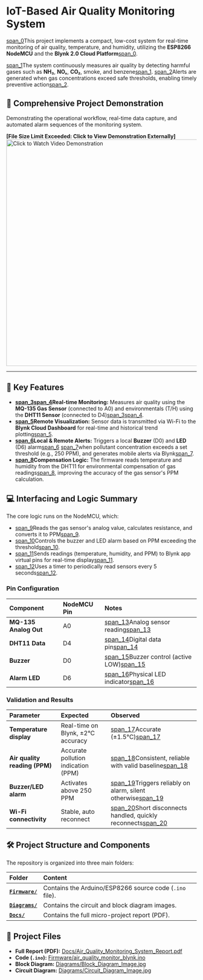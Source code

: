 # IoT-Based Air Quality Monitoring System

[span_0](start_span)This project implements a compact, low-cost system for real-time monitoring of air quality, temperature, and humidity, utilizing the **ESP8266 NodeMCU** and the **Blynk 2.0 Cloud Platform**[span_0](end_span).

[span_1](start_span)The system continuously measures air quality by detecting harmful gases such as **NH₃**, **NOₓ**, **CO₂**, smoke, and benzene[span_1](end_span). [span_2](start_span)Alerts are generated when gas concentrations exceed safe thresholds, enabling timely preventive action[span_2](end_span).

## 🎥 Comprehensive Project Demonstration

Demonstrating the operational workflow, real-time data capture, and automated alarm sequences of the monitoring system.

**[File Size Limit Exceeded: Click to View Demonstration Externally]**
<br>
<a href="https://drive.google.com/file/d/1PKbk-TQ3kxujMSxxviOvx8rL3FXMY_Bh/view?usp=drivesdk">
  <img src="Diagrams/demo-thumbnail.jpg" alt="Click to Watch Video Demonstration" width="600" />
</a>

***

## 🌟 Key Features

* **[span_3](start_span)[span_4](start_span)Real-time Monitoring:** Measures air quality using the **MQ-135 Gas Sensor** (connected to A0) and environmentals (T/H) using the **DHT11 Sensor** (connected to D4)[span_3](end_span)[span_4](end_span).
* **[span_5](start_span)Remote Visualization:** Sensor data is transmitted via Wi-Fi to the **Blynk Cloud Dashboard** for real-time and historical trend plotting[span_5](end_span).
* **[span_6](start_span)Local & Remote Alerts:** Triggers a local **Buzzer** (D0) and **LED** (D6) alarm[span_6](end_span) [span_7](start_span)when pollutant concentration exceeds a set threshold (e.g., 250 PPM), and generates mobile alerts via Blynk[span_7](end_span).
* **[span_8](start_span)Compensation Logic:** The firmware reads temperature and humidity from the DHT11 for environmental compensation of gas readings[span_8](end_span), improving the accuracy of the gas sensor's PPM calculation.

## 💻 Interfacing and Logic Summary

The core logic runs on the NodeMCU, which:
* [span_9](start_span)Reads the gas sensor's analog value, calculates resistance, and converts it to PPM[span_9](end_span).
* [span_10](start_span)Controls the buzzer and LED alarm based on PPM exceeding the threshold[span_10](end_span).
* [span_11](start_span)Sends readings (temperature, humidity, and PPM) to Blynk app virtual pins for real-time display[span_11](end_span).
* [span_12](start_span)Uses a timer to periodically read sensors every 5 seconds[span_12](end_span).

### Pin Configuration

| Component | NodeMCU Pin | Notes |
| :--- | :--- | :--- |
| **MQ-135 Analog Out** | A0 | [span_13](start_span)Analog sensor reading[span_13](end_span) |
| **DHT11 Data** | D4 | [span_14](start_span)Digital data pin[span_14](end_span) |
| **Buzzer** | D0 | [span_15](start_span)Buzzer control (active LOW)[span_15](end_span) |
| **Alarm LED** | D6 | [span_16](start_span)Physical LED indicator[span_16](end_span) |

### Validation and Results

| Parameter | Expected | Observed |
| :--- | :--- | :--- |
| **Temperature display** | Real-time on Blynk, ±2°C accuracy | [span_17](start_span)Accurate (±1.5°C)[span_17](end_span) |
| **Air quality reading (PPM)** | Accurate pollution indication (PPM) | [span_18](start_span)Consistent, reliable with valid baseline[span_18](end_span) |
| **Buzzer/LED alarm** | Activates above 250 PPM | [span_19](start_span)Triggers reliably on alarm, silent otherwise[span_19](end_span) |
| **Wi-Fi connectivity** | Stable, auto reconnect | [span_20](start_span)Short disconnects handled, quickly reconnects[span_20](end_span) |

## 🛠️ Project Structure and Components

The repository is organized into three main folders:

| Folder | Content |
| :--- | :--- |
| **[`Firmware/`](Firmware/)** | Contains the Arduino/ESP8266 source code (`.ino` file). |
| **[`Diagrams/`](Diagrams/)** | Contains the circuit and block diagram images. |
| **[`Docs/`](Docs/)** | Contains the full micro-project report (PDF). |

## 🔗 Project Files

* **Full Report (PDF):** [Docs/Air\_Quality\_Monitoring\_System\_Report.pdf](Docs/Air_Quality_Monitoring_System_Report.pdf)
* **Code (`.ino`):** [Firmware/air\_quality\_monitor\_blynk.ino](Firmware/air_quality_monitor_blynk.ino)
* **Block Diagram:** [Diagrams/Block\_Diagram\_Image.jpg](Diagrams/Block_Diagram_Image.jpg)
* **Circuit Diagram:** [Diagrams/Circuit\_Diagram\_Image.jpg](Diagrams/Circuit_Diagram\_Image.jpg)
